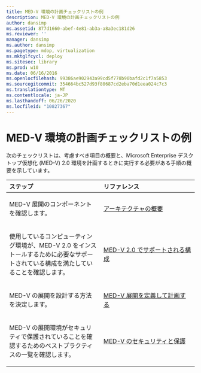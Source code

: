```yaml
---
title: MED-V 環境の計画チェックリストの例
description: MED-V 環境の計画チェックリストの例
author: dansimp
ms.assetid: 877d1660-abef-4e81-ab3a-a8a3ec181d26
ms.reviewer: ''
manager: dansimp
ms.author: dansimp
ms.pagetype: mdop, virtualization
ms.mktglfcycl: deploy
ms.sitesec: library
ms.prod: w10
ms.date: 06/16/2016
ms.openlocfilehash: 99386ae902943a99cd5f778b90bafd2c1f7a5853
ms.sourcegitcommit: 354664bc527d93f80687cd2eba70d1eea024c7c3
ms.translationtype: MT
ms.contentlocale: ja-JP
ms.lasthandoff: 06/26/2020
ms.locfileid: "10827367"
---
```

# MED-V 環境の計画チェックリストの例


次のチェックリストは、考慮すべき項目の概要と、Microsoft Enterprise デスクトップ仮想化 (MED-V) 2.0 環境を計画するときに実行する必要がある手順の概要を示しています。

<table>
<colgroup>
<col width="50%" />
<col width="50%" />
</colgroup>
<thead>
<tr class="header">
<th align="left">ステップ</th>
<th align="left">リファレンス</th>
</tr>
</thead>
<tbody>
<tr class="odd">
<td align="left"><p>MED-V 展開のコンポーネントを確認します。</p></td>
<td align="left"><p><a href="high-level-architecturemedv2.md" data-raw-source="[High-Level Architecture](high-level-architecturemedv2.md)">アーキテクチャの概要</a></p></td>
</tr>
<tr class="even">
<td align="left"><p>使用しているコンピューティング環境が、MED-V 2.0 をインストールするために必要なサポートされている構成を満たしていることを確認します。</p></td>
<td align="left"><p><a href="med-v-20-supported-configurations.md" data-raw-source="[MED-V 2.0 Supported Configurations](med-v-20-supported-configurations.md)">MED-V 2.0 でサポートされる構成</a></p></td>
</tr>
<tr class="odd">
<td align="left"><p>MED-V の展開を設計する方法を決定します。</p></td>
<td align="left"><p><a href="define-and-plan-your-med-v-deployment.md" data-raw-source="[Define and Plan your MED-V Deployment](define-and-plan-your-med-v-deployment.md)">MED-V 展開を定義して計画する</a></p></td>
</tr>
<tr class="even">
<td align="left"><p>MED-V の展開環境がセキュリティで保護されていることを確認するためのベストプラクティスの一覧を確認します。</p></td>
<td align="left"><p><a href="security-and-protection-for-med-v.md" data-raw-source="[Security and Protection for MED-V](security-and-protection-for-med-v.md)">MED-V のセキュリティと保護</a></p></td>
</tr>
</tbody>
</table>

 

 

 





